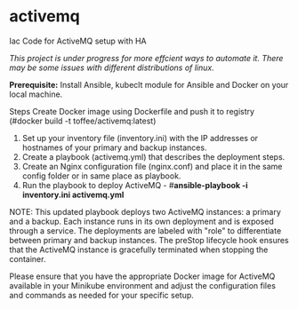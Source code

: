 # activemq
Iac Code for ActiveMQ setup with HA

_This project is under progress for more effcient ways to automate it. There may be some issues with different distributions of linux._

**Prerequisite:**
Install Ansible, kubeclt module for Ansible and Docker on your local machine.


Steps
Create Docker image using Dockerfile and push it to registry (#docker build -t toffee/activemq:latest)

1. Set up your inventory file (inventory.ini) with the IP addresses or hostnames of your primary and backup instances.
2. Create a playbook (activemq.yml) that describes the deployment steps.
3. Create an Nginx configuration file (nginx.conf) and place it in the same config folder or in same place as playbook.
4. Run the playbook to deploy ActiveMQ - #**ansible-playbook -i inventory.ini activemq.yml**

NOTE:
This updated playbook deploys two ActiveMQ instances: a primary and a backup. Each instance runs in its own deployment and is exposed through a service. The deployments are labeled with "role" to differentiate between primary and backup instances. The preStop lifecycle hook ensures that the ActiveMQ instance is gracefully terminated when stopping the container.

Please ensure that you have the appropriate Docker image for ActiveMQ available in your Minikube environment and adjust the configuration files and commands as needed for your specific setup.


